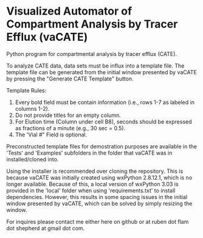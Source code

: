 Visualized Automator of Compartment Analysis by Tracer Efflux (vaCATE)
============

Python program for compartmental analysis by tracer efflux (CATE).

To analyze CATE data, data sets must be influx into a template file. The template file can be generated from the initial window presented by vaCATE by pressing the "Generate CATE Template" button.

Template Rules:
1) Every bold field must be contain information (i.e., rows 1-7 as labeled in columns 1-2).
3) Do not provide titles for an empty column.
4) For Elution time (Column under cell B8), seconds should be expressed as fractions of a minute (e.g., 30 sec = 0.5).
5) The 'Vial #" Field is optional.

Preconstructed template files for demostration purposes are available in the 'Tests' and 'Examples' subfolders in the folder that vaCATE was in installed/cloned into.

Using the installer is recommended over cloning the repository. This is because vaCATE was initially created using wxPython 2.8.12.1, which is no longer available. Because of this, a local version of wxPython 3.03 is provided in the 'local' folder when using 'requirements.txt' to install dependencies. However, this results in some spacing issues in the initial window presented by vaCATE, which can be solved by simply resizing the window.

For inquires please contact me either here on github or at ruben dot flam dot shepherd at gmail dot com.

